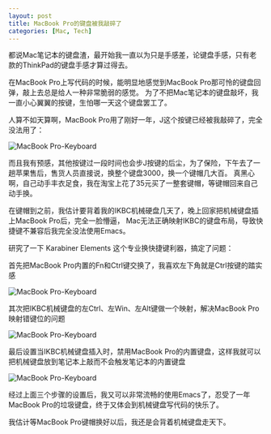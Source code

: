 ```yaml
---
layout: post
title: MacBook Pro的键盘被我敲碎了
categories: [Mac, Tech]
---
```


都说Mac笔记本的键盘渣，最开始我一直以为只是手感差，论键盘手感，只有老款的ThinkPad的键盘手感才算过得去。

在MacBook Pro上写代码的时候，能明显地感觉到MacBook Pro那可怜的键盘回弹，敲上去总是给人一种非常脆弱的感觉。
为了不把Mac笔记本的键盘敲坏，我一直小心翼翼的按键，生怕哪一天这个键盘罢工了。

人算不如天算啊，MacBook Pro用了刚好一年，J这个按键已经被我敲碎了，完全没法用了：

![MacBook Pro-Keyboard]({{site.url}}/pics/fuck-macbook-keyboard/1.png)

而且我有预感，其他按键过一段时间也会步J按键的后尘，为了保险，下午去了一趟苹果售后，售货人员直接说，换整个键盘3000，换一个键帽几大百。
真黑心啊，自己动手丰衣足食，我在淘宝上花了35元买了一整套键帽，等键帽回来自己动手换。

在键帽到之前，我估计要背着我的IKBC机械硬盘几天了，晚上回家把机械键盘插上MacBook Pro后，完全一脸懵逼，
Mac无法正确映射IKBC的键盘布局，导致快捷键不兼容后我完全没法使用Emacs。

研究了一下 Karabiner Elements 这个专业换快捷键利器，搞定了问题：

首先把MacBook Pro内置的Fn和Ctrl键交换了，我喜欢左下角就是Ctrl按键的踏实感

![MacBook Pro-Keyboard]({{site.url}}/pics/fuck-macbook-keyboard/2.png)

其次把IKBC机械键盘的左Ctrl、左Win、左Alt键做一个映射，解决MacBook Pro映射错键位的问题

![MacBook Pro-Keyboard]({{site.url}}/pics/fuck-macbook-keyboard/3.png)

最后设置当IKBC机械键盘插入时，禁用MacBook Pro的内置键盘，这样我就可以把机械键盘放到笔记本上敲而不会触发笔记本的内置键盘

![MacBook Pro-Keyboard]({{site.url}}/pics/fuck-macbook-keyboard/3.png)

经过上面三个步骤的设置后，我又可以非常流畅的使用Emacs了，忍受了一年MacBook Pro的垃圾键盘，终于又体会到机械键盘写代码的快乐了。

我估计等MacBook Pro键帽换好以后，我还是会背着机械键盘走天下。
